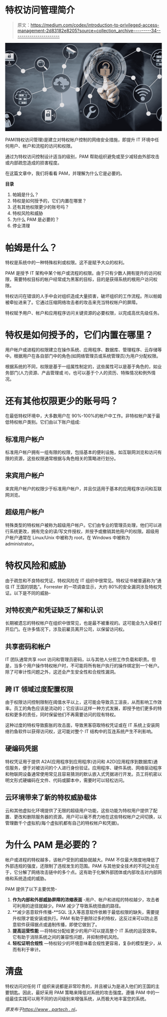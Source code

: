 # 特权访问管理简介

> 原文：<https://medium.com/codex/introduction-to-privileged-access-management-2d83182e8205?source=collection_archive---------34----------------------->

![](img/d1dedff8470e425ed87deab9a1d24941.png)

PAM(特权访问管理)是建立对特权帐户控制的网络安全措施，即提升 IT 环境中任何用户、帐户和流程的访问和权限。

通过为特权访问控制设计适当的级别，PAM 帮助组织避免或至少减轻由外部攻击或内部疏忽造成的损害程度。

在这篇文章中，我们将看看 PAM，并理解为什么它是必要的。

**目录**

1.  帕姆是什么？
2.  特权是如何授予的，它们内置在哪里？
3.  还有其他权限更少的账号吗？
4.  特权风险和威胁
5.  为什么 PAM 是必要的？
6.  停业清理

# 帕姆是什么？

特权是系统中的一种特殊权利或权限。这不是赋予大众的权利。

PAM 是授予 IT 架构中某个帐户或流程的权限。由于只有少数人拥有提升的访问权限，需要特权目标的帐户经常成为黑客的目标，目的是获得系统的根用户访问权限。

特权访问在错误的人手中会对组织造成大量损害，破坏组织的工作流程。所以帕姆被牵扯进来了。它通过压缩网络攻击者的攻击来充当特权帐户的屏障。

特权赋予用户、帐户和应用程序访问关键资源的必要权限，以完成高优先级任务。

# 特权是如何授予的，它们内置在哪里？

用户帐户或进程的权限建立在操作系统、应用程序、数据库、管理程序、云存储等中。根据用户在各自部门中的角色(如网络管理员或系统管理员)为用户分配权限。

根据系统的不同，权限是基于一组属性制定的，这些属性可以是基于角色的，如业务部门(人力资源、产品管理或 it)，也可以基于个人的资历、特殊情况和例外情况。

# 还有其他权限更少的账号吗？

在最低特权环境中，大多数用户在 90%-100%的帐户中工作。非特权帐户属于最低特权帐户类别。它们由以下账户组成:

## 标准用户帐户

标准用户帐户拥有一组有限的权限，包括基本的便利设施，如互联网浏览和访问有限的资源，这些权限通常根据与角色相关的策略进行划分。

## 来宾用户帐户

来宾用户帐户的权限少于标准用户帐户，并且仅适用于基本的应用程序访问和互联网浏览。

## 超级用户帐户

特殊类型的特权帐户被称为超级用户帐户。它们由专业的管理员处理，他们可以进行系统更改，拥有完全的读/写文件授权，并授予或撤销其他用户的权限。超级用户帐户通常在 Linux/Unix 中被称为 root，在 Windows 中被称为 administrator。

# 特权风险和威胁

由于疏忽和不良特权凭证，特权风险在 IT 组织中很常见。特权证书被普遍称为“通往 IT 王国的钥匙”。Forrester 的一项调查显示，大约 80%的安全漏洞涉及特权凭证。以下是不同的威胁-

## 对特权资产和凭证缺乏了解和认识

长期被遗忘的特权帐户在组织中很常见，也是最不被重视的。这可能会为入侵者打开后门。在许多情况下，涉及前雇员离开公司，以保留访问权。

## 共享密码和帐户

IT 团队通常共享 root 访问和管理员密码，以与其他人分担工作负载和职责。但是，当多个用户操作特权帐户时，不可能将所有帐户执行的操作绑定到一个帐户。除了可审计性问题之外，这还会产生安全性和合规性漏洞。

## 跨 IT 领域过度配置权限

由于权限访问控制限制在阈值水平以上，这可能会导致员工沮丧，从而影响工作效率。员工的角色应该是流动的；它应该以这样一种方式发展，即授予他们更多的特权和更多的责任，同时保留他们不再需要访问的现有特权。

这种过度的特权导致膨胀的攻击面，导致黑客窃取特权凭证或在 IT 系统上安装网络钓鱼软件以获得访问权，这可能对整个 IT 结构中的互连系统产生不利影响。

## 硬编码凭据

特权凭证用于提供 A2A(应用程序到应用程序)访问和 A2D(应用程序到数据库)通信服务，便于对被访问的个人进行身份验证。应用程序、硬件系统、网络驱动程序和物联网设备通常使用常见且容易猜测的默认嵌入式凭据进行开发。员工将机密以明文形式硬编码在文件、代码或脚本中，需要时可以轻松访问。

## 云环境带来了新的特权威胁载体

云和其他虚拟化环境提供了无限的超级用户功能，这些功能为特权用户提供了配置、更改和删除服务器的资源。用户可以毫不费力地在这些特权帐户之间切换，以管理数千个虚拟机(每个虚拟机都有自己的特权帐户和凭据)。

# 为什么 PAM 是必要的？

帐户或进程的特权越多，该帐户受到的威胁就越大。PAM 不仅最大限度地降低了外部违规的强度，还限制了违规发生的范围。PAM 与其他安全技术的不同之处在于，它分解了网络攻击链中的多个点。这有助于化解外部团体或内部攻击对内部网络和系统造成的威胁。

PAM 提供了以下主要优势-

1.  **作为内部和外部威胁屏障的浓缩表面** -用户、帐户和进程的特权越少，攻击者可利用的途径就越少。PAM 减少了导致系统扭曲的路径。
2.  **减少恶意软件传播-**SQL 注入等恶意软件依赖于最低权限的缺失，需要提升权限才能安装或执行。PAM 有助于删除过多的特权，这反过来可以防止恶意软件获得据点或遏制传播，即使它做到了。
3.  **提高运营性能** —将特权分配给更少的用户可以提高整个 IT 系统的运营效率。它有助于消除系统之间的兼容性问题，并抑制停机风险。
4.  **轻松证明合规性** —特权较少的环境意味着合规性更容易，复杂的模型更少，从而有利于审计。

# 清盘

特权访问对任何 IT 组织来说都是非常珍贵的，并且被认为是进入他们的王国的主要钥匙。因此，最好采用 PAM 策略来降低对系统的攻击强度。遵循 PAM 中的一组最佳实践可以用不同的访问级别来增强系统，从而极大地丰富您的系统。

*原发布于*[*https://www . partech . nl*](https://www.partech.nl/nl/publicaties/2021/08/introduction-to-privileged-access-management)*。*